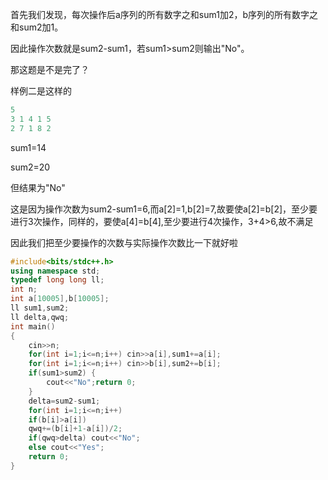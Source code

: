 首先我们发现，每次操作后a序列的所有数字之和sum1加2，b序列的所有数字之和sum2加1。

因此操作次数就是sum2-sum1，若sum1>sum2则输出"No"。

那这题是不是完了？

样例二是这样的

```cpp
5
3 1 4 1 5
2 7 1 8 2
```

sum1=14

sum2=20

但结果为"No"

这是因为操作次数为sum2-sum1=6,而a[2]=1,b[2]=7,故要使a[2]=b[2]，至少要进行3次操作，同样的，要使a[4]=b[4],至少要进行4次操作，3+4>6,故不满足

因此我们把至少要操作的次数与实际操作次数比一下就好啦

```cpp
#include<bits/stdc++.h>
using namespace std;
typedef long long ll;
int n;
int a[10005],b[10005];
ll sum1,sum2;
ll delta,qwq;
int main()
{
	cin>>n;
	for(int i=1;i<=n;i++) cin>>a[i],sum1+=a[i];
	for(int i=1;i<=n;i++) cin>>b[i],sum2+=b[i];
	if(sum1>sum2) {
		cout<<"No";return 0;
	}
	delta=sum2-sum1;
	for(int i=1;i<=n;i++)
	if(b[i]>a[i])
	qwq+=(b[i]+1-a[i])/2;
	if(qwq>delta) cout<<"No";
	else cout<<"Yes";
	return 0;
}
```

